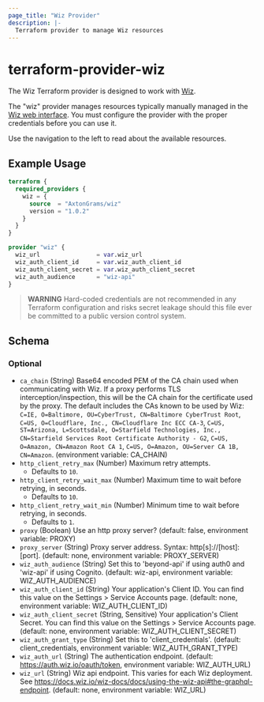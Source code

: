 ```yaml
---
page_title: "Wiz Provider"
description: |-
  Terraform provider to manage Wiz resources
---
```


# terraform-provider-wiz

The Wiz Terraform provider is designed to work with [Wiz](https://app.wiz.io/). 

The "wiz" provider manages resources typically manually managed in the [Wiz web interface](https://app.wiz.io/).  You must configure the provider with the proper credentials before you can use it.

Use the navigation to the left to read about the available resources.

## Example Usage

```terraform
terraform {
  required_providers {
    wiz = {
      source  = "AxtonGrams/wiz"
      version = "1.0.2"
    }
  }
}

provider "wiz" {
  wiz_url                = var.wiz_url
  wiz_auth_client_id     = var.wiz_auth_client_id
  wiz_auth_client_secret = var.wiz_auth_client_secret
  wiz_auth_audience      = "wiz-api"
}
```

> **WARNING** Hard-coded credentials are not recommended in any Terraform configuration and risks secret leakage should this file ever be committed to a public version control system.


<!-- schema generated by tfplugindocs -->
## Schema

### Optional

- `ca_chain` (String) Base64 encoded PEM of the CA chain used when communicating with Wiz. If a proxy performs TLS interception/inspection, this will be the CA chain for the certificate used by the proxy. The default includes the CAs known to be used by Wiz: `C=IE, O=Baltimore, OU=CyberTrust, CN=Baltimore CyberTrust Root`, `C=US, O=Cloudflare, Inc., CN=Cloudflare Inc ECC CA-3`, `C=US, ST=Arizona, L=Scottsdale, O=Starfield Technologies, Inc., CN=Starfield Services Root Certificate Authority - G2`, `C=US, O=Amazon, CN=Amazon Root CA 1`, `C=US, O=Amazon, OU=Server CA 1B, CN=Amazon`. (environment variable: CA_CHAIN)
- `http_client_retry_max` (Number) Maximum retry attempts.
    - Defaults to `10`.
- `http_client_retry_wait_max` (Number) Maximum time to wait before retrying, in seconds.
    - Defaults to `10`.
- `http_client_retry_wait_min` (Number) Minimum time to wait before retrying, in seconds.
    - Defaults to `1`.
- `proxy` (Boolean) Use an http proxy server? (default: false, environment variable: PROXY)
- `proxy_server` (String) Proxy server address.  Syntax: http[s]://[host]:[port]. (default: none, environment variable: PROXY_SERVER)
- `wiz_auth_audience` (String) Set this to 'beyond-api' if using auth0 and 'wiz-api' if using Cognito. (default: wiz-api, environment variable: WIZ_AUTH_AUDIENCE)
- `wiz_auth_client_id` (String) Your application's Client ID. You can find this value on the Settings > Service Accounts page. (default: none, environment variable: WIZ_AUTH_CLIENT_ID)
- `wiz_auth_client_secret` (String, Sensitive) Your application's Client Secret. You can find this value on the Settings > Service Accounts page. (default: none, environment variable: WIZ_AUTH_CLIENT_SECRET)
- `wiz_auth_grant_type` (String) Set this to 'client_credentials'. (default: client_credentials, environment variable: WIZ_AUTH_GRANT_TYPE)
- `wiz_auth_url` (String) The authentication endpoint. (default: https://auth.wiz.io/oauth/token, environment variable: WIZ_AUTH_URL)
- `wiz_url` (String) Wiz api endpoint.  This varies for each Wiz deployment.  See https://docs.wiz.io/wiz-docs/docs/using-the-wiz-api#the-graphql-endpoint. (default: none, environment variable: WIZ_URL)
